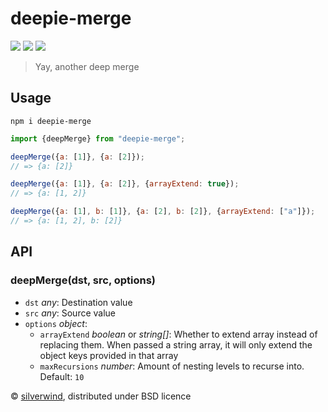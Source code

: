 # deepie-merge
[![](https://img.shields.io/npm/v/deepie-merge.svg?style=flat)](https://www.npmjs.org/package/deepie-merge) [![](https://img.shields.io/npm/dm/deepie-merge.svg)](https://www.npmjs.org/package/deepie-merge) [![](https://packagephobia.com/badge?p=deepie-merge)](https://packagephobia.com/result?p=deepie-merge)

> Yay, another deep merge

## Usage
```console
npm i deepie-merge
```

```js
import {deepMerge} from "deepie-merge";

deepMerge({a: [1]}, {a: [2]});
// => {a: [2]}

deepMerge({a: [1]}, {a: [2]}, {arrayExtend: true});
// => {a: [1, 2]}

deepMerge({a: [1], b: [1]}, {a: [2], b: [2]}, {arrayExtend: ["a"]});
// => {a: [1, 2], b: [2]}
```

## API

### deepMerge(dst, src, options)

- `dst` *any*: Destination value
- `src` *any*: Source value
- `options` *object*:
  - `arrayExtend` *boolean* or *string[]*: Whether to extend array instead of replacing them. When passed a string array, it will only extend the object keys provided in that array
  - `maxRecursions` *number*: Amount of nesting levels to recurse into. Default: `10`

© [silverwind](https://github.com/silverwind), distributed under BSD licence
